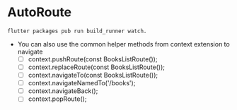 # AutoRoute
    flutter packages pub run build_runner watch.


  - You can also use the common helper methods from context extension to navigate
    - [ ] context.pushRoute(const BooksListRoute());
    - [ ] context.replaceRoute(const BooksListRoute());
    - [ ] context.navigateTo(const BooksListRoute());
    - [ ] context.navigateNamedTo('/books');
    - [ ] context.navigateBack();
    - [ ] context.popRoute();
